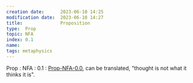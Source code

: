 ```yaml
---
creation date:		2023-06-10 14:25
modification date:	2023-06-10 14:27
title: 				Proposition
type:  Prop
topic: NFA
index: 0.1
name: 
tags: metaphysics
---
```

Prop : NFA : 0.1 : [Prop-NFA-0.0](Prop-NFA-0.0.md), can be translated, "thought is not what it thinks it is".